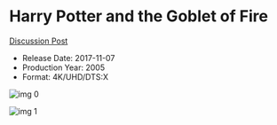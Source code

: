 # Harry Potter and the Goblet of Fire

[Discussion Post](https://www.avsforum.com/threads/bass-eq-for-filtered-movies.2995212/post-56875998)

* Release Date: 2017-11-07
* Production Year: 2005
* Format: 4K/UHD/DTS:X

![img 0](https://i.imgur.com/7C3pori.jpg)

![img 1](https://i.imgur.com/zlsgslt.png)

